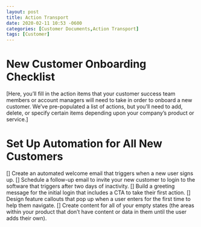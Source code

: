 ```yaml
---
layout: post
title: Action Transport
date: 2020-02-11 10:53 -0600
categories: [Customer Documents,Action Transport]
tags: [Customer]
---
```

# New Customer Onboarding Checklist

[Here, you’ll fill in the action items that your customer success team members or account managers will need to take in order to onboard a new customer. We’ve pre-populated a list of actions, but you’ll need to add, delete, or specify certain items depending upon your company’s product or service.]

# Set Up Automation for All New Customers

[]	Create an automated welcome email that triggers when a new user signs up.
[]	Schedule a follow-up email to invite your new customer to login to the software that triggers after two days of inactivity.
[]	Build a greeting message for the initial login that includes a CTA to take their first action.
[]	Design feature callouts that pop up when a user enters for the first time to help them navigate.
[]	Create content for all of your empty states (the areas within your product that don’t have content or data in them until the user adds their own).
